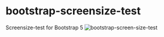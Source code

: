 # bootstrap-screensize-test
Screensize-test for Bootstrap 5
![bootstrap-screen-size-test](https://user-images.githubusercontent.com/115087029/194074555-f716b0aa-51bd-4e5e-a77c-b09eec3ebd0e.jpg)
